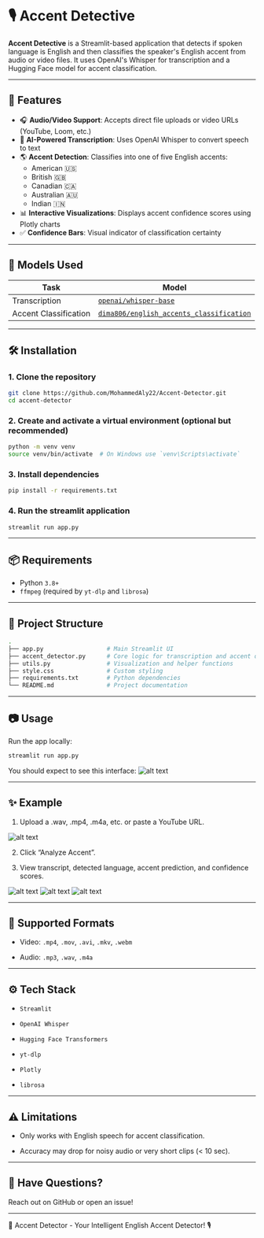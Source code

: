 # 🎙️ Accent Detective

**Accent Detective** is a Streamlit-based application that detects if spoken language is English and then classifies the speaker's English accent from audio or video files. It uses OpenAI's Whisper for transcription and a Hugging Face model for accent classification.

---

## 🚀 Features

- 🎧 **Audio/Video Support**: Accepts direct file uploads or video URLs (YouTube, Loom, etc.)
- 🧠 **AI-Powered Transcription**: Uses OpenAI Whisper to convert speech to text
- 🌎 **Accent Detection**: Classifies into one of five English accents:
  - American 🇺🇸
  - British 🇬🇧
  - Canadian 🇨🇦
  - Australian 🇦🇺
  - Indian 🇮🇳
- 📊 **Interactive Visualizations**: Displays accent confidence scores using Plotly charts
- ✅ **Confidence Bars**: Visual indicator of classification certainty

---

## 🧠 Models Used

| Task                  | Model                                                                 |
|-----------------------|-----------------------------------------------------------------------|
| Transcription         | [`openai/whisper-base`](https://github.com/openai/whisper)           |
| Accent Classification | [`dima806/english_accents_classification`](https://huggingface.co/dima806/english_accents_classification) |

---

## 🛠️ Installation

### 1. Clone the repository
```bash
git clone https://github.com/MohammedAly22/Accent-Detector.git
cd accent-detector
```

### 2. Create and activate a virtual environment (optional but recommended)
```bash
python -m venv venv
source venv/bin/activate  # On Windows use `venv\Scripts\activate`
```

### 3. Install dependencies
```bash
pip install -r requirements.txt
```

### 4. Run the streamlit application
```bash
streamlit run app.py
```
---

## 📦 Requirements
- Python `3.8+`
- `ffmpeg` (required by `yt-dlp` and `librosa`)

---
## 📁 Project Structure
```bash
.
├── app.py                  # Main Streamlit UI
├── accent_detector.py      # Core logic for transcription and accent detection
├── utils.py                # Visualization and helper functions
├── style.css               # Custom styling
├── requirements.txt        # Python dependencies
└── README.md               # Project documentation
```

---
## 📷 Usage

Run the app locally:
```bash
streamlit run app.py
```

You should expect to see this interface:
![alt text](images/image.png)

---
## ✨ Example

1. Upload a .wav, .mp4, .m4a, etc. or paste a YouTube URL.

![alt text](images/image-1.png)

2. Click “Analyze Accent”.

3. View transcript, detected language, accent prediction, and confidence scores.

![alt text](images/image-2.png)
![alt text](images/image-3.png)
![alt text](images/image-4.png)

---

## 🧪 Supported Formats

- Video: `.mp4`, `.mov`, `.avi`, `.mkv`, `.webm`

- Audio: `.mp3`, `.wav`, `.m4a`

---
## ⚙️ Tech Stack
- `Streamlit`

- `OpenAI Whisper`

- `Hugging Face Transformers`

- `yt-dlp`

- `Plotly`

- `librosa`

---
## ⚠️ Limitations
- Only works with English speech for accent classification.

- Accuracy may drop for noisy audio or very short clips (< 10 sec).

---
## 💬 Have Questions?
Reach out on GitHub or open an issue!

---
🎯 Accent Detector - Your Intelligent English Accent Detector! 🎙️
